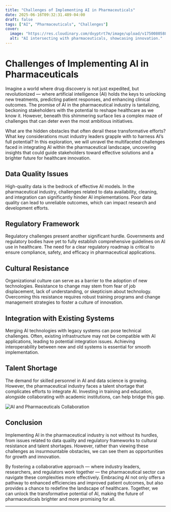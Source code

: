 ```yaml
---
title: "Challenges of Implementing AI in Pharmaceuticals"
date: 2025-06-16T09:32:31.489-04:00
draft: false
tags: ["AI", "Pharmaceuticals", "Challenges"]
cover:
  image: "https://res.cloudinary.com/dxyptrt7m/image/upload/v1750080588/yhumyo0tx1nqd55gbsya.jpg"
  alt: "AI intersecting with pharmaceuticals, showcasing innovation."
---
```


# Challenges of Implementing AI in Pharmaceuticals

Imagine a world where drug discovery is not just expedited, but revolutionized — where artificial intelligence (AI) holds the keys to unlocking new treatments, predicting patient responses, and enhancing clinical outcomes. The promise of AI in the pharmaceutical industry is tantalizing, beckoning stakeholders with the potential to reshape healthcare as we know it. However, beneath this shimmering surface lies a complex maze of challenges that can deter even the most ambitious initiatives.

What are the hidden obstacles that often derail these transformative efforts? What key considerations must industry leaders grapple with to harness AI’s full potential? In this exploration, we will unravel the multifaceted challenges faced in integrating AI within the pharmaceutical landscape, uncovering insights that could guide stakeholders toward effective solutions and a brighter future for healthcare innovation.

## Data Quality Issues

High-quality data is the bedrock of effective AI models. In the pharmaceutical industry, challenges related to data availability, cleaning, and integration can significantly hinder AI implementations. Poor data quality can lead to unreliable outcomes, which can impact research and development efforts.

## Regulatory Framework

Regulatory challenges present another significant hurdle. Governments and regulatory bodies have yet to fully establish comprehensive guidelines on AI use in healthcare. The need for a clear regulatory roadmap is critical to ensure compliance, safety, and efficacy in pharmaceutical applications.

## Cultural Resistance

Organizational culture can serve as a barrier to the adoption of new technologies. Resistance to change may stem from fear of job displacement, lack of understanding, or skepticism about technology. Overcoming this resistance requires robust training programs and change management strategies to foster a culture of innovation.

## Integration with Existing Systems

Merging AI technologies with legacy systems can pose technical challenges. Often, existing infrastructure may not be compatible with AI applications, leading to potential integration issues. Achieving interoperability between new and old systems is essential for smooth implementation.

## Talent Shortage

The demand for skilled personnel in AI and data science is growing. However, the pharmaceutical industry faces a talent shortage that complicates efforts to integrate AI. Investing in training and education, alongside collaborating with academic institutions, can help bridge this gap.

![AI and Pharmaceuticals Collaboration](https://res.cloudinary.com/dxyptrt7m/image/upload/v1750080661/pseoxe8jrodeg7itpvoa.jpg)

## Conclusion

Implementing AI in the pharmaceutical industry is not without its hurdles, from issues related to data quality and regulatory frameworks to cultural resistance and talent shortages. However, rather than viewing these challenges as insurmountable obstacles, we can see them as opportunities for growth and innovation.

By fostering a collaborative approach — where industry leaders, researchers, and regulators work together — the pharmaceutical sector can navigate these complexities more effectively. Embracing AI not only offers a pathway to enhanced efficiencies and improved patient outcomes, but also provides a chance to redefine the landscape of healthcare. Together, we can unlock the transformative potential of AI, making the future of pharmaceuticals brighter and more promising for all.

---